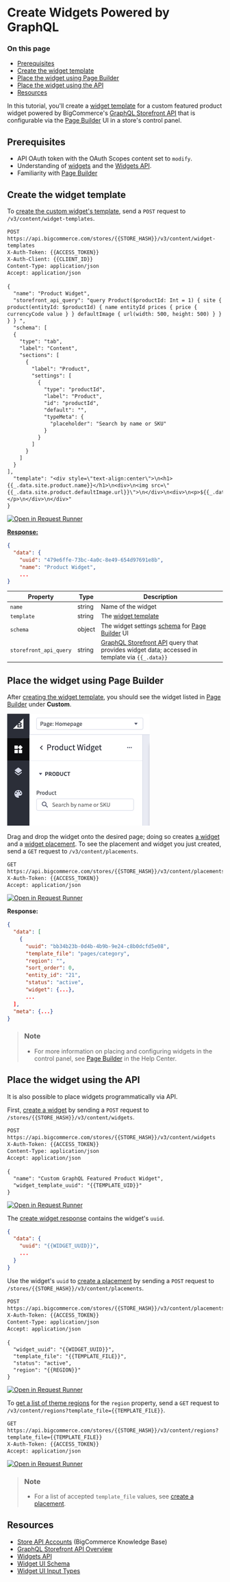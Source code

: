 # Create Widgets Powered by GraphQL

<div class="otp" id="no-index">

### On this page
- [Prerequisites](#prerequisites)
- [Create the widget template](#create-the-widget-template)
- [Place the widget using Page Builder](#place-the-widget-using-page-builder)
- [Place the widget using the API](#place-the-widget-using-the-api)
- [Resources](#resources)

</div>

In this tutorial, you'll create a [widget template](https://developer.bigcommerce.com/api-docs/store-management/widgets/overview#widget-templates) for a custom featured product widget powered by BigCommerce's [GraphQL Storefront API](https://developer.bigcommerce.com/api-docs/storefront/graphql/graphql-storefront-api-overview) that is configurable via the [Page Builder](https://support.bigcommerce.com/s/article/Page-Builder) UI in a store's control panel.

## Prerequisites
* API OAuth token with the OAuth Scopes content set to `modify`.
* Understanding of [widgets](https://developer.bigcommerce.com/api-docs/store-management/widgets/overview#widgets) and the [Widgets API](https://developer.bigcommerce.com/api-docs/store-management/widgets/overview).
* Familiarity with [Page Builder](https://developer.bigcommerce.com/stencil-docs/page-builder/page-builder-overview)

## Create the widget template

To [create the custom widget's template](https://developer.bigcommerce.com/api-reference/store-management/widgets/widget-template/createwidgettemplate), send a `POST` request to `/v3/content/widget-templates`.

```http
POST https://api.bigcommerce.com/stores/{{STORE_HASH}}/v3/content/widget-templates
X-Auth-Token: {{ACCESS_TOKEN}}
X-Auth-Client: {{CLIENT_ID}}
Content-Type: application/json
Accept: application/json

{
  "name": "Product Widget",
  "storefront_api_query": "query Product($productId: Int = 1) { site { product(entityId: $productId) { name entityId prices { price { currencyCode value } } defaultImage { url(width: 500, height: 500) } } } } ",
  "schema": [
  {
    "type": "tab",
    "label": "Content",
    "sections": [
      {
        "label": "Product",
        "settings": [
          {
            "type": "productId",
            "label": "Product",
            "id": "productId",
            "default": "",
            "typeMeta": {
              "placeholder": "Search by name or SKU"
            }
          }
        ]
      }
    ]
  }
],
  "template": "<div style=\"text-align:center\">\n<h1>{{_.data.site.product.name}}</h1>\n<div>\n<img src=\"{{_.data.site.product.defaultImage.url}}\">\n</div>\n<div>\n<p>${{_.data.site.product.prices.price.value}}</p>\n</div>\n</div>"
}
```

[![Open in Request Runner](https://storage.googleapis.com/bigcommerce-production-dev-center/images/Open-Request-Runner.svg)](https://developer.bigcommerce.com/api-reference/store-management/widgets/widget-template/createwidgettemplate#requestrunner)

**[Response:](https://developer.bigcommerce.com/api-reference/store-management/widgets/widget-template/createwidgettemplate#responses)**

```json
{
  "data": {
    "uuid": "479e6ffe-73bc-4a0c-8e49-654d97691e8b",
    "name": "Product Widget",
    ...
}
```

|Property|Type|Description|
|-|-|-|
|`name`|string|Name of the widget|
|`template`|string|The [widget template](https://developer.bigcommerce.com/api-docs/store-management/widgets/overview#widget-templates)|
|`schema`|object|The widget settings [schema](https://developer.bigcommerce.com/stencil-docs/page-builder/widget-ui-schema) for [Page Builder](https://support.bigcommerce.com/s/article/Page-Builder) UI|
|`storefront_api_query`|string|[GraphQL Storefront API](https://developer.bigcommerce.com/api-docs/storefront/graphql/graphql-storefront-api-overview) query that provides widget data; accessed in template via `{{_.data}}` |

## Place the widget using Page Builder

After [creating the widget template](#create-the-widget-template), you should see the widget listed in [Page Builder](https://developer.bigcommerce.com/stencil-docs/page-builder/page-builder-overview) under **Custom**.

![Product widget preview](https://raw.githubusercontent.com/bigcommerce/dev-docs/master/assets/images/product-widget.png)

 Drag and drop the widget onto the desired page; doing so creates [a widget](https://developer.bigcommerce.com/api-reference/store-management/widgets/widget/createwidget) and a [widget placement](https://developer.bigcommerce.com/api-reference/store-management/widgets/placement/createplacement).
To see the placement and widget you just created, send a `GET` request to `/v3/content/placements`.

```http
GET https://api.bigcommerce.com/stores/{{STORE_HASH}}/v3/content/placements
X-Auth-Token: {{ACCESS_TOKEN}}
Accept: application/json
```

[![Open in Request Runner](https://storage.googleapis.com/bigcommerce-production-dev-center/images/Open-Request-Runner.svg)](https://developer.bigcommerce.com/api-reference/store-management/widgets/placement/getplacements#requestrunner)

**Response:**

```json
{
  "data": [
    {
      "uuid": "bb34b23b-0d4b-4b9b-9e24-c8b0dcfd5e08",
      "template_file": "pages/category",
      "region": "",
      "sort_order": 0,
      "entity_id": "21",
      "status": "active",
      "widget": {...},
      ...
  ],
  "meta": {...}
}
```

<div class="HubBlock--callout">
<div class="CalloutBlock--info">
<div class="HubBlock-content">

> ### Note
> * For more information on placing and configuring widgets in the control panel, see [Page Builder](https://support.bigcommerce.com/s/article/Page-Builder) in the Help Center.

</div>
</div>
</div>

## Place the widget using the API

It is also possible to place widgets programmatically via API.

First, [create a widget](https://developer.bigcommerce.com/api-reference/store-management/widgets/widget/createwidget) by sending a `POST` request to `/stores/{{STORE_HASH}}/v3/content/widgets`.

```http
POST https://api.bigcommerce.com/stores/{{STORE_HASH}}/v3/content/widgets
X-Auth-Token: {{ACCESS_TOKEN}}
Content-Type: application/json
Accept: application/json

{
  "name": "Custom GraphQL Featured Product Widget",
  "widget_template_uuid": "{{TEMPLATE_UID}}"
}
```

[![Open in Request Runner](https://storage.googleapis.com/bigcommerce-production-dev-center/images/Open-Request-Runner.svg)](https://developer.bigcommerce.com/api-reference/store-management/widgets/widget/createwidget#requestrunner)

The [create widget response](https://developer.bigcommerce.com/api-reference/store-management/widgets/widget/createwidget#responses) contains the widget's `uuid`.

```json
{
  "data": {
    "uuid": "{{WIDGET_UUID}}",
    ...
  }
}
```

Use the widget's `uuid` to [create a placement](https://developer.bigcommerce.com/api-reference/store-management/widgets/placement/createplacement) by sending a `POST` request to `/stores/{{STORE_HASH}}/v3/content/placements`.

```http
POST https://api.bigcommerce.com/stores/{{STORE_HASH}}/v3/content/placements
X-Auth-Token: {{ACCESS_TOKEN}}
Content-Type: application/json
Accept: application/json

{
  "widget_uuid": "{{WIDGET_UUID}}",
  "template_file": "{{TEMPLATE_FILE}}",
  "status": "active",
  "region": "{{REGION}}"
}
```

[![Open in Request Runner](https://storage.googleapis.com/bigcommerce-production-dev-center/images/Open-Request-Runner.svg)](https://developer.bigcommerce.com/api-reference/store-management/widgets/placement/createplacement#requestrunner)

To [get a list of theme regions](https://developer.bigcommerce.com/api-reference/storefront/widgets-api/regions/getcontentregions) for the `region` property, send a `GET` request to `/v3/content/regions?template_file={{TEMPLATE_FILE}}`.

```http
GET https://api.bigcommerce.com/stores/{{STORE_HASH}}/v3/content/regions?template_file={{TEMPLATE_FILE}}
X-Auth-Token: {{ACCESS_TOKEN}}
Accept: application/json
```

[![Open in Request Runner](https://storage.googleapis.com/bigcommerce-production-dev-center/images/Open-Request-Runner.svg)](https://developer.bigcommerce.com/api-reference/storefront/widgets-api/regions/getcontentregions#requestrunner)



<div class="HubBlock--callout">
<div class="CalloutBlock--info">
<div class="HubBlock-content">

> ### Note
> * For a list of accepted `template_file` values, see [create a placement](https://developer.bigcommerce.com/api-reference/storefront/widgets-api/placement/createplacement).


</div>
</div>
</div>

## Resources
- [Store API Accounts](https://support.bigcommerce.com/s/article/Store-API-Accounts) (BigCommerce Knowledge Base)
- [GraphQL Storefront API Overview](https://developer.bigcommerce.com/api-docs/storefront/graphql/graphql-storefront-api-overview)
- [Widgets API](https://developer.bigcommerce.com/api-docs/store-management/widgets/overview)
- [Widget UI Schema](https://developer.bigcommerce.com/stencil-docs/page-builder/widget-ui-schema)
- [Widget UI Input Types](https://developer.bigcommerce.com/stencil-docs/page-builder/schema-settings)
